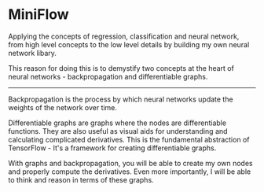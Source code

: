 # MiniFlow

Applying the concepts of regression, classification and neural network, from high level concepts to the low level details by building my own neural network libary.

This reason for doing this is to demystify two concepts at the heart of neural networks - backpropagation and differentiable graphs.

---

Backpropagation is the process by which neural networks update the weights of the network over time.

Differentiable graphs are graphs where the nodes are differentiable functions. They are also useful as visual aids for understanding and calculating complicated derivatives. This is the fundamental abstraction of TensorFlow - It's a framework for creating differentiable graphs.

With graphs and backpropagation, you will be able to create my own nodes and properly compute the derivatives. Even more importantly, I will be able to think and reason in terms of these graphs.

